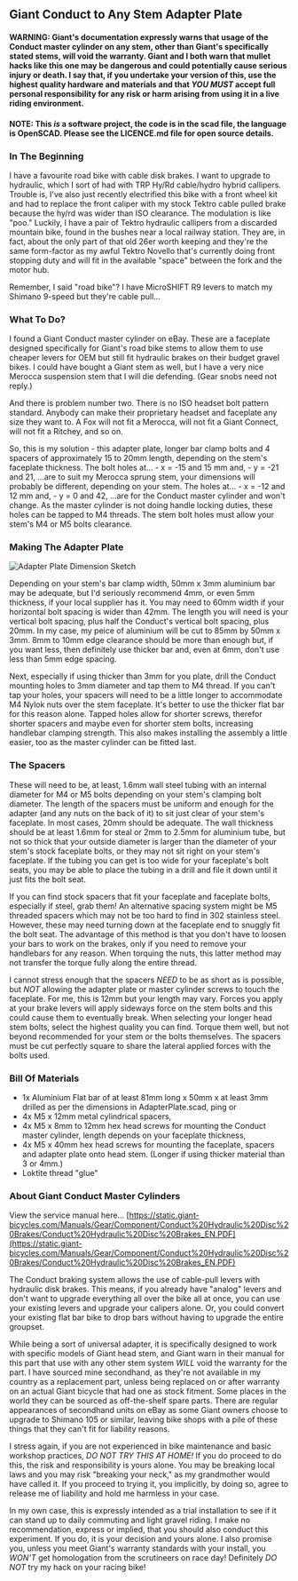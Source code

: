 ## Giant Conduct to Any Stem Adapter Plate

#### WARNING: Giant's documentation expressly warns that usage of the Conduct master cylinder on any stem, other than Giant's specifically stated stems, will void the warranty. Giant and I both warn that mullet hacks like this one may be dangerous and could potentially cause serious injury or death. I say that, if you undertake your version of this, use the highest quality hardware and materials and that *YOU MUST* accept full personal responsibility for any risk or harm arising from using it in a live riding environment.

#### NOTE: This *is* a software project, the code is in the scad file, the language is OpenSCAD. Please see the LICENCE.md file for open source details.

### In The Beginning

I have a favourite road bike with cable disk brakes. I want to upgrade to hydraulic, which I sort of had with TRP Hy/Rd cable/hydro hybrid callipers. Trouble is, I've also just recently electrified this bike with a front wheel kit and had to replace the front caliper with my stock Tektro cable pulled brake because the hy/rd was wider than ISO clearance. The modulation is like "poo." Luckily, I have a pair of Tektro hydraulic callipers from a discarded mountain bike, found in the bushes near a local railway station. They are, in fact, about the only part of that old 26er worth keeping and they're the same form-factor as my awful Tektro Novello that's currently doing front stopping duty and will fit in the available "space" between the fork and the motor hub.

Remember, I said "road bike"? I have MicroSHIFT R9 levers to match my Shimano 9-speed but they're cable pull...

### What To Do?

I found a Giant Conduct master cylinder on eBay. These are a faceplate designed specifically for Giant's road bike stems to allow them to use cheaper levers for OEM but still fit hydraulic brakes on their budget gravel bikes. I could have bought a Giant stem as well, but I have a very nice Merocca suspension stem that I will die defending. (Gear snobs need not reply.)

And there is problem number two. There is no ISO headset bolt pattern standard. Anybody can make their proprietary headset and faceplate any size they want to. A Fox will not fit a Merocca, will not fit a Giant Connect, will not fit a Ritchey, and so on.

So, this is my solution - this adapter plate, longer bar clamp bolts and 4 spacers of approximately 15 to 20mm length, depending on the stem's faceplate thickness. The bolt holes at...
	- x = -15 and 15 mm and,
	- y = -21 and 21,
...are to suit my Merocca sprung stem, your dimensions will probably be different, depending on your stem. The holes at...
	- x = -12 and 12 mm and,
	- y = 0 and 42,
...are for the Conduct master cylinder and won't change. As the master cylinder is not doing handle locking duties, these holes can be tapped to M4 threads. The stem bolt holes must allow your stem's M4 or M5 bolts clearance.

### Making The Adapter Plate

![Adapter Plate Dimension Sketch](https://github.com/crunchysteve/ConductAdapterPlate/assets/46626696/76467b52-0314-4adf-af05-9999877c22c2)

Depending on your stem's bar clamp width, 50mm x 3mm aluminium bar may be adequate, but I'd seriously recommend 4mm, or even 5mm thickness, if your local supplier has it. You may need to 60mm width if your horizontal bolt spacing is wider than 42mm. The length you will need is your vertical bolt spacing, plus half the Conduct's vertical bolt spacing, plus 20mm. In my case, my peice of aluminium will be cut to 85mm by 50mm x 3mm. 8mm to 10mm edge clearance should be more than enough but, if you want less, then definitely use thicker bar and, even at 6mm, don't use less than 5mm edge spacing.

Next, especially if using thicker than 3mm for you plate, drill the Conduct mounting holes to 3mm diameter and tap them to M4 thread. If you can't tap your holes, your spacers will need to be a little longer to accommodate M4 Nylok nuts over the stem faceplate. It's better to use the thicker flat bar for this reason alone. Tapped holes allow for shorter screws, therefor shorter spacers and maybe even for shorter stem bolts, increasing handlebar clamping strength. This also makes installing the assembly a little easier, too as the master cylinder can be fitted last.

### The Spacers

These will need to be, at least, 1.6mm wall steel tubing with an internal diameter for M4 or M5 bolts depending on your stem's clamping bolt diameter. The length of the spacers must be uniform and enough for the adapter (and any nuts on the back of it) to sit just clear of your stem's faceplate. In most cases, 20mm should be adequate. The wall thickness should be at least 1.6mm for steal or 2mm to 2.5mm for aluminium tube, but not so thick that your outside diameter is larger than the diameter of your stem's stock faceplate bolts, or they may not sit right on your stem's faceplate. If the tubing you can get is too wide for your faceplate's bolt seats, you may be able to place the tubing in a drill and file it down until it just fits the bolt seat.

If you can find stock spacers that fit your faceplate and faceplate bolts, especially if steel, grab them! An alternative spacing system might be M5 threaded spacers which may not be too hard to find in 302 stainless steel. However, these may need turning down at the faceplate end to snuggly fit the bolt seat. The advantage of this method is that you don't have to loosen your bars to work on the brakes, only if you need to remove your handlebars for any reason. When torquing the nuts, this latter method may not transfer the torque fully along the entire thread.

I cannot stress enough that the spacers *NEED* to be as short as is possible, but *NOT* allowing the adapter plate or master cylinder screws to touch the faceplate. For me, this is 12mm but your length may vary. Forces you apply at your brake levers will apply sideways force on the stem bolts and this could cause them to eventually break. When selecting your longer head stem bolts, select the highest quality you can find. Torque them well, but not beyond recommended for your stem or the bolts themselves. The spacers must be cut perfectly square to share the lateral applied forces with the bolts used.

### Bill Of Materials

*	1x	Aluminium Flat bar of at least 81mm long x 50mm x at least 3mm drilled as per the dimensions in AdapterPlate.scad, ping or 
*	4x	M5 x 12mm metal cylindrical spacers,
*	4x	M5 x 8mm to 12mm hex head screws for mounting the Conduct master cylinder, length depends on your faceplate thickness,
*	4x	M5 x 40mm  hex head screws for mounting the faceplate, spacers and adapter plate onto head stem. (Longer if using thicker material than 3 or 4mm.)
*	Loktite thread "glue"

### About Giant Conduct Master Cylinders

View the service manual here...
[https://static.giant-bicycles.com/Manuals/Gear/Component/Conduct%20Hydraulic%20Disc%20Brakes/Conduct%20Hydraulic%20Disc%20Brakes_EN.PDF](https://static.giant-bicycles.com/Manuals/Gear/Component/Conduct%20Hydraulic%20Disc%20Brakes/Conduct%20Hydraulic%20Disc%20Brakes_EN.PDF)

The Conduct braking system allows the use of cable-pull levers with hydraulic disk brakes. This means, if you already have "analog" levers and don't want to upgrade everything all over the bike all at once, you can use your existing levers and upgrade your calipers alone. Or, you could convert your existing flat bar bike to drop bars without having to upgrade the entire groupset.

While being a sort of universal adapter, it is specifically designed to work with specific models of Giant head stem, and Giant warn in their manual for this part that use with any other stem system *WILL* void the warranty for the part. I have sourced mine secondhand, as they're not available in my country as a replacement part, unless being replaced on or after warranty on an actual Giant bicycle that had one as stock fitment. Some places in the world they can be sourced as off-the-shelf spare parts. There are regular appearances of secondhand units on eBay as some Giant owners choose to upgrade to Shimano 105 or similar, leaving bike shops with a pile of these things that they can't fit for liability reasons.

I stress again, if you are not experienced in bike maintenance and basic workshop practices, *DO NOT TRY THIS AT HOME!* If you do proceed to do this, the risk and responsibility is yours alone. You may be breaking local laws and you may risk "breaking your neck," as my grandmother would have called it. If you proceed to trying it, you implicitly, by doing so, agree to release me of liability and hold me harmless in your case.

In my own case, this is expressly intended as a trial installation to see if it can stand up to daily commuting and light gravel riding. I make no recommendation, express or implied, that you should also conduct this experiment. If you do, it is your decision and yours alone. I also promise you, unless you meet Giant's warranty standards with your install, you *WON'T* get homologation from the scrutineers on race day! Definitely *DO NOT* try my hack on your racing bike!

